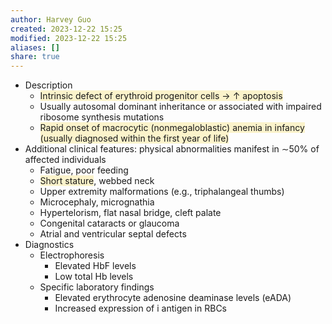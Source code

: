 ```yaml
---
author: Harvey Guo
created: 2023-12-22 15:25
modified: 2023-12-22 15:25
aliases: []
share: true
---
```


- Description
	- <span style="background:rgba(240, 200, 0, 0.2)">Intrinsic defect of erythroid progenitor cells → ↑ apoptosis</span>
	- Usually autosomal dominant inheritance or associated with impaired ribosome synthesis mutations
	- <span style="background:rgba(240, 200, 0, 0.2)">Rapid onset of macrocytic (nonmegaloblastic) anemia in infancy (usually diagnosed within the first year of life)</span>
- Additional clinical features: physical abnormalities manifest in ∼50% of affected individuals
	- Fatigue, poor feeding
	- <span style="background:rgba(240, 200, 0, 0.2)">Short stature</span>, webbed neck
	- Upper extremity malformations (e.g., triphalangeal thumbs) 
	- Microcephaly, micrognathia
	- Hypertelorism, flat nasal bridge, cleft palate
	- Congenital cataracts or glaucoma
	- Atrial and ventricular septal defects
- Diagnostics
	- Electrophoresis
		- Elevated HbF levels
		- Low total Hb levels
	- Specific laboratory findings
		- Elevated erythrocyte adenosine deaminase levels (eADA)
		- Increased expression of i antigen in RBCs
